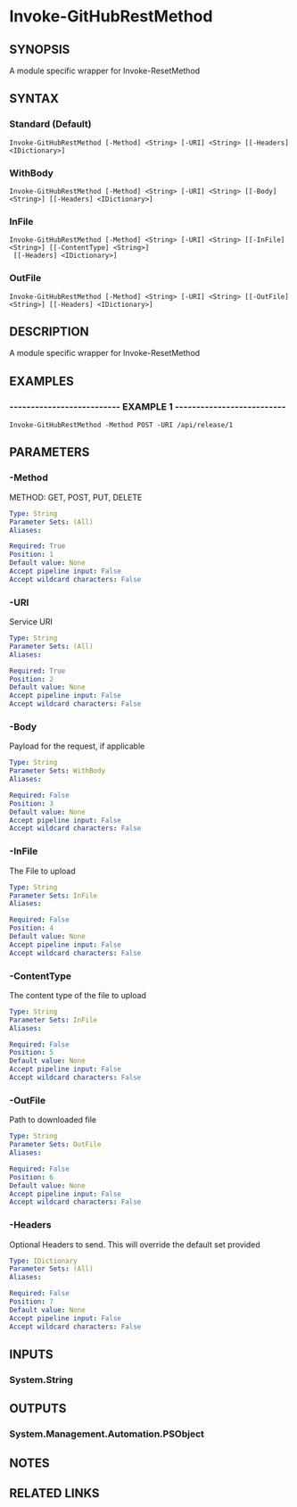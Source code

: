 # Invoke-GitHubRestMethod

## SYNOPSIS
A module specific wrapper for Invoke-ResetMethod

## SYNTAX

### Standard (Default)
```
Invoke-GitHubRestMethod [-Method] <String> [-URI] <String> [[-Headers] <IDictionary>]
```

### WithBody
```
Invoke-GitHubRestMethod [-Method] <String> [-URI] <String> [[-Body] <String>] [[-Headers] <IDictionary>]
```

### InFile
```
Invoke-GitHubRestMethod [-Method] <String> [-URI] <String> [[-InFile] <String>] [[-ContentType] <String>]
 [[-Headers] <IDictionary>]
```

### OutFile
```
Invoke-GitHubRestMethod [-Method] <String> [-URI] <String> [[-OutFile] <String>] [[-Headers] <IDictionary>]
```

## DESCRIPTION
A module specific wrapper for Invoke-ResetMethod

## EXAMPLES

### -------------------------- EXAMPLE 1 --------------------------
```
Invoke-GitHubRestMethod -Method POST -URI /api/release/1
```

## PARAMETERS

### -Method
METHOD: GET, POST, PUT, DELETE

```yaml
Type: String
Parameter Sets: (All)
Aliases: 

Required: True
Position: 1
Default value: None
Accept pipeline input: False
Accept wildcard characters: False
```

### -URI
Service URI

```yaml
Type: String
Parameter Sets: (All)
Aliases: 

Required: True
Position: 2
Default value: None
Accept pipeline input: False
Accept wildcard characters: False
```

### -Body
Payload for the request, if applicable

```yaml
Type: String
Parameter Sets: WithBody
Aliases: 

Required: False
Position: 3
Default value: None
Accept pipeline input: False
Accept wildcard characters: False
```

### -InFile
The File to upload

```yaml
Type: String
Parameter Sets: InFile
Aliases: 

Required: False
Position: 4
Default value: None
Accept pipeline input: False
Accept wildcard characters: False
```

### -ContentType
The content type of the file to upload

```yaml
Type: String
Parameter Sets: InFile
Aliases: 

Required: False
Position: 5
Default value: None
Accept pipeline input: False
Accept wildcard characters: False
```

### -OutFile
Path to downloaded file

```yaml
Type: String
Parameter Sets: OutFile
Aliases: 

Required: False
Position: 6
Default value: None
Accept pipeline input: False
Accept wildcard characters: False
```

### -Headers
Optional Headers to send.
This will override the default set provided

```yaml
Type: IDictionary
Parameter Sets: (All)
Aliases: 

Required: False
Position: 7
Default value: None
Accept pipeline input: False
Accept wildcard characters: False
```

## INPUTS

### System.String

## OUTPUTS

### System.Management.Automation.PSObject

## NOTES

## RELATED LINKS

